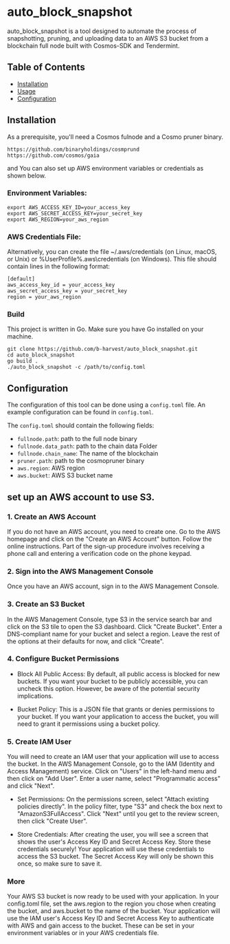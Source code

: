 # auto_block_snapshot

auto_block_snapshot is a tool designed to automate the process of snapshotting, pruning, and uploading data to an AWS S3 bucket from a blockchain full node built with Cosmos-SDK and Tendermint.

## Table of Contents
- [Installation](#installation)
- [Usage](#usage)
- [Configuration](#configuration)

## Installation
As a prerequisite, you'll need a Cosmos fulnode and a Cosmo pruner binary.
```
https://github.com/binaryholdings/cosmprund
https://github.com/cosmos/gaia 
```
and You can also set up AWS environment variables or credentials as shown below.

### Environment Variables:

```
export AWS_ACCESS_KEY_ID=your_access_key
export AWS_SECRET_ACCESS_KEY=your_secret_key
export AWS_REGION=your_aws_region
```
### AWS Credentials File:
Alternatively, you can create the file ~/.aws/credentials (on Linux, macOS, or Unix) or %UserProfile%\.aws\credentials (on Windows). This file should contain lines in the following format:

```
[default]
aws_access_key_id = your_access_key
aws_secret_access_key = your_secret_key
region = your_aws_region
```

### Build
This project is written in Go. Make sure you have Go installed on your machine.

```
git clone https://github.com/b-harvest/auto_block_snapshot.git
cd auto_block_snapshot
go build .
./auto_block_snapshot -c /path/to/config.toml
```


## Configuration
The configuration of this tool can be done using a `config.toml` file. An example configuration can be found in `config.toml`.

The `config.toml` should contain the following fields:

- `fullnode.path`: path to the full node binary
- `fullnode.data_path`: path to the chain data Folder
- `fullnode.chain_name`: The name of the blockchain
- `pruner.path`: path to the cosmopruner binary
- `aws.region`: AWS region
- `aws.bucket`: AWS S3 bucket name

## set up an AWS account to use S3.
### 1. Create an AWS Account

If you do not have an AWS account, you need to create one. Go to the AWS homepage and click on the "Create an AWS Account" button. Follow the online instructions. Part of the sign-up procedure involves receiving a phone call and entering a verification code on the phone keypad.

### 2. Sign into the AWS Management Console

Once you have an AWS account, sign in to the AWS Management Console.

### 3. Create an S3 Bucket

In the AWS Management Console, type S3 in the service search bar and click on the S3 tile to open the S3 dashboard. Click "Create Bucket". Enter a DNS-compliant name for your bucket and select a region. Leave the rest of the options at their defaults for now, and click "Create".

### 4. Configure Bucket Permissions

- Block All Public Access: By default, all public access is blocked for new buckets. If you want your bucket to be publicly accessible, you can uncheck this option. However, be aware of the potential security implications.

- Bucket Policy: This is a JSON file that grants or denies permissions to your bucket. If you want your application to access the bucket, you will need to grant it permissions using a bucket policy.

### 5. Create IAM User

You will need to create an IAM user that your application will use to access the bucket. In the AWS Management Console, go to the IAM (Identity and Access Management) service. Click on "Users" in the left-hand menu and then click on "Add User". Enter a user name, select "Programmatic access" and click "Next".

- Set Permissions: On the permissions screen, select "Attach existing policies directly". In the policy filter, type "S3" and check the box next to "AmazonS3FullAccess". Click "Next" until you get to the review screen, then click "Create User".

- Store Credentials: After creating the user, you will see a screen that shows the user's Access Key ID and Secret Access Key. Store these credentials securely! Your application will use these credentials to access the S3 bucket. The Secret Access Key will only be shown this once, so make sure to save it.

### More
Your AWS S3 bucket is now ready to be used with your application. In your config.toml file, set the aws.region to the region you chose when creating the bucket, and aws.bucket to the name of the bucket. Your application will use the IAM user's Access Key ID and Secret Access Key to authenticate with AWS and gain access to the bucket. These can be set in your environment variables or in your AWS credentials file.